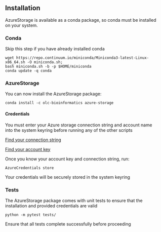 ## Installation

AzureStorage is available as a conda package, so conda must be installed on your system.

### Conda

Skip this step if you have already installed conda

```
wget https://repo.continuum.io/miniconda/Miniconda3-latest-Linux-x86_64.sh -O miniconda.sh;
bash miniconda.sh -b -p $HOME/miniconda
conda update -q conda
```

### AzureStorage

You can now install the AzureStorage package:

`conda install -c olc-bioinformatics azure-storage`

#### Credentials 

You must enter your Azure storage connection string and account name into the system keyring before running any of the other scripts

[Find your connection string](https://docs.microsoft.com/en-us/azure/storage/common/storage-configure-connection-string#:~:text=You%20can%20find%20your%20storage,primary%20and%20secondary%20access%20keys.)

[Find your account key](https://www.zenko.io/blog/how-to-find-keys-and-account-info-for-aws-azure-and-google/#:~:text=Azure%20Account%20Name%C2%A0%3D%20the%20name%20of%20your%20Azure%20storage%20account%20located%20on%20the%20top%20of%20the%20Azure%20Portal%20(screenshot%20below%20%E2%80%93%20%E2%80%9Cscalitydemo%E2%80%9D%20is%20Azure%20Account%20Name).)

Once you know your account key and connection string, run:

`AzureCredentials store`

Your credentials will be securely stored in the system keyring

### Tests

The AzureStorage package comes with unit tests to ensure that the installation and provided credentials are valid

`python -m pytest tests/`

Ensure that all tests complete successfully before proceeding


